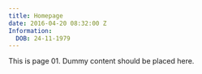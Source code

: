 ```yaml
---
title: Homepage
date: 2016-04-20 08:32:00 Z
Information:
  DOB: 24-11-1979
---
```


This is page 01. Dummy content should be placed here.